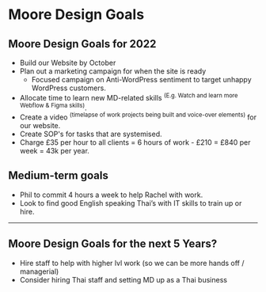 
# Moore Design Goals

## Moore Design Goals for 2022
-   Build our Website by October
-   Plan out a marketing campaign for when the site is ready
	-   Focused campaign on Anti-WordPress sentiment to target unhappy WordPress customers.
-   Allocate time to learn new MD-related skills <sup>(E.g. Watch and learn more Webflow & Figma skills)</sup>.
-   Create a video <sup>(timelapse of work projects being built and voice-over elements)</sup> for our website.
-   Create SOP's for tasks that are systemised.
-   Charge £35 per hour to all clients = 6 hours of work - £210 = £840 per week = 43k per year.


## Medium-term goals
-   Phil to commit 4 hours a week to help Rachel with work.
-   Look to find good English speaking Thai’s with IT skills to train up or hire.


---

## Moore Design Goals for the next 5 Years?
-   Hire staff to help with higher lvl work (so we can be more hands off / managerial)
-   Consider hiring Thai staff and setting MD up as a Thai business

